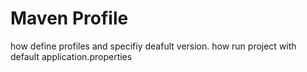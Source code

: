 # Maven Profile

how define profiles and specifiy deafult version.
how run project with default application.properties
